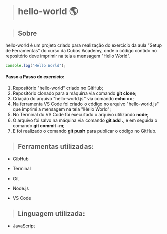 ># hello-world 🌎

>## Sobre
hello-world é um projeto criado para realização do exercício da aula "Setup de Ferramentas" do curso da Cubos Academy, onde o código contido no repositório deve imprimir na tela a mensagem "Hello World".

~~~ JavaScript
console.log("Hello World");
~~~

  #### Passo a Passo do exercício:

1. Repositório "hello-world" criado no GitHub;
2. Repositório clonado para a máquina via comando **git clone**;
3. Criação do arquivo "hello-world.js" via comando **echo >>**;
4. Na ferramenta VS Code foi criado o código no arquivo "hello-world.js" que imprimi a mensagem na tela "Hello World";
5. No Terminal do VS Code foi executado o arquivo utilizando **node**;
6. O arquivo foi salvo na máquina via comando **git add .**, e em seguida o comando **git commit -m**;
7. E foi realizado o comando **git push** para publicar o código no GitHub.

>## Ferramentas utilizadas:
* GibHub

* Terminal

* Git

* Node.js

* VS Code

>## Linguagem utilizada:
* JavaScript
